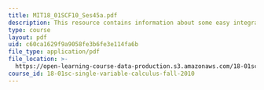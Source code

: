 ```yaml
---
title: MIT18_01SCF10_Ses45a.pdf
description: This resource contains information about some easy integrals.
type: course
layout: pdf
uid: c60ca1629f9a9058fe3b6fe3e114fa6b
file_type: application/pdf
file_location: >-
  https://open-learning-course-data-production.s3.amazonaws.com/18-01sc-single-variable-calculus-fall-2010/c60ca1629f9a9058fe3b6fe3e114fa6b_MIT18_01SCF10_Ses45a.pdf
course_id: 18-01sc-single-variable-calculus-fall-2010
---
```

